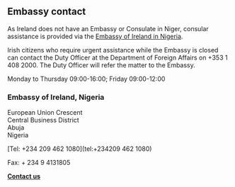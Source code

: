 ## Embassy contact

As Ireland does not have an Embassy or Consulate in Niger, consular assistance is provided via the [Embassy of Ireland in Nigeria](https://www.ireland.ie/en/nigeria/abuja/).

Irish citizens who require urgent assistance while the Embassy is closed can contact the Duty Officer at the Department of Foreign Affairs on +353 1 408 2000. The Duty Officer will refer the matter to the Embassy.

Monday to Thursday 09:00-16:00; Friday 09:00-12:00

### Embassy of Ireland, Nigeria

European Union Crescent   
Central Business District   
Abuja   
Nigeria

[Tel: +234 209 462 1080](tel:+234209 462 1080)

Fax: + 234 9 4131805

[**Contact us**](/en/nigeria/abuja/contact/)